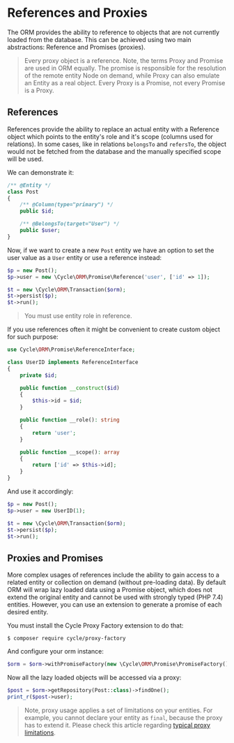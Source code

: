 # References and Proxies
The ORM provides the ability to reference to objects that are not currently loaded from the database. This can be achieved
using two main abstractions: Reference and Promises (proxies).

> Every proxy object is a reference. Note, the terms Proxy and Promise are used in ORM equally. The promise is responsible for the resolution of the remote entity Node on demand, while Proxy can also emulate an Entity as a real object. Every Proxy is a Promise, not every Promise is a Proxy.

## References
References provide the ability to replace an actual entity with a Reference object which points to the entity's role and it's scope (columns used for relations). In some cases, like in relations `belongsTo` and `refersTo`, the object would not be fetched from the database and the manually specified
scope will be used.

We can demonstrate it:

```php
/** @Entity */
class Post
{
    /** @Column(type="primary") */
    public $id;

    /** @BelongsTo(target="User") */
    public $user;
}
```

Now, if we want to create a new `Post` entity we have an option to set the user value as a `User` entity or use a reference instead:

```php
$p = new Post();
$p->user = new \Cycle\ORM\Promise\Reference('user', ['id' => 1]);

$t = new \Cycle\ORM\Transaction($orm);
$t->persist($p);
$t->run();
```

> You must use entity role in reference.

If you use references often it might be convenient to create custom object for such purpose:

```php
use Cycle\ORM\Promise\ReferenceInterface;

class UserID implements ReferenceInterface
{
    private $id;

    public function __construct($id)
    {
        $this->id = $id;
    }

    public function __role(): string
    {
        return 'user';
    }

    public function __scope(): array
    {
        return ['id' => $this->id];
    }
}
```

And use it accordingly:

```php
$p = new Post();
$p->user = new UserID(1);

$t = new \Cycle\ORM\Transaction($orm);
$t->persist($p);
$t->run();
```

## Proxies and Promises
More complex usages of references include the ability to gain access to a related entity or collection on demand
(without pre-loading data). By default ORM will wrap lazy loaded data using a Promise object, which does not extend the original
entity and cannot be used with strongly typed (PHP 7.4) entities. However, you can use an extension to generate a promise of each
desired entity.

You must install the Cycle Proxy Factory extension to do that:

```
$ composer require cycle/proxy-factory
```

And configure your orm instance:

```php
$orm = $orm->withPromiseFactory(new \Cycle\ORM\Promise\PromiseFactory());
```

Now all the lazy loaded objects will be accessed via a proxy:

```php
$post = $orm->getRepository(Post::class)->findOne();
print_r($post->user);
```

> Note, proxy usage applies a set of limitations on your entities. For example, you cannot declare your entity
as `final`, because the proxy has to extend it. Please check this article regarding 
[typical proxy limitations](https://www.doctrine-project.org/projects/doctrine-orm/en/2.6/reference/limitations-and-known-issues.html#entities-proxies-and-reflection).
